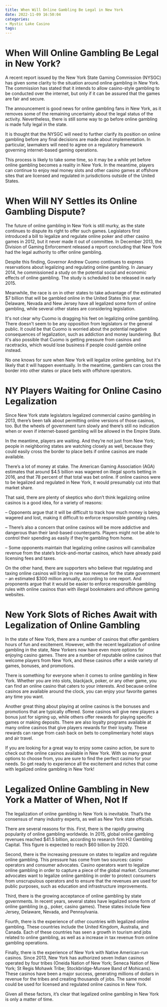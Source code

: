 ```yaml
---
title: When Will Online Gambling Be Legal in New York
date: 2022-11-09 16:50:04
categories:
- Mystic Lake Casino
tags:
---
```



#  When Will Online Gambling Be Legal in New York?

A recent report issued by the New York State Gaming Commission (NYSGC) has given some clarity to the situation around online gambling in New York. The commission has stated that it intends to allow casino-style gambling to be conducted over the internet, but only if it can be assured that the games are fair and secure.

The announcement is good news for online gambling fans in New York, as it removes some of the remaining uncertainty about the legal status of the activity. Nevertheless, there is still some way to go before online gambling is made fully legal in the state.

It is thought that the NYSGC will need to further clarify its position on online gambling before any final decisions are made about implementation. In particular, lawmakers will need to agree on a regulatory framework governing internet-based gaming operations.

This process is likely to take some time, so it may be a while yet before online gambling becomes a reality in New York. In the meantime, players can continue to enjoy real money slots and other casino games at offshore sites that are licensed and regulated in jurisdictions outside of the United States.

#  When Will NY Settles its Online Gambling Dispute?

The future of online gambling in New York is still murky, as the state continues to dispute its right to offer such games. Legislators first introduced a bill to legalize and regulate online poker and other casino games in 2012, but it never made it out of committee. In December 2013, the Division of Gaming Enforcement released a report concluding that New York had the legal authority to offer online gambling.

Despite this finding, Governor Andrew Cuomo continues to express reservations about legalizing and regulating online gambling. In January 2014, he commissioned a study on the potential social and economic effects of online gambling. The study is scheduled to be released in early 2015.

Meanwhile, the race is on in other states to take advantage of the estimated $7 billion that will be gambled online in the United States this year. Delaware, Nevada and New Jersey have all legalized some form of online gambling, while several other states are considering legislation.

It's not clear why Cuomo is dragging his feet on legalizing online gambling. There doesn't seem to be any opposition from legislators or the general public. It could be that Cuomo is worried about the potential negative consequences of legalization, such as addiction and money laundering. But it's also possible that Cuomo is getting pressure from casinos and racetracks, which would lose business if people could gamble online instead.

No one knows for sure when New York will legalize online gambling, but it's likely that it will happen eventually. In the meantime, gamblers can cross the border into other states or place bets with offshore operators.

#  NY Players Waiting for Online Casino Legalization

Since New York state legislators legalized commercial casino gambling in 2013, there’s been talk about permitting online versions of those casinos, too. But the wheels of government turn slowly and there’s still no indication when or even if internet-based gambling will be allowed in the Empire State.

In the meantime, players are waiting. And they’re not just from New York; people in neighboring states are watching closely as well, because they could easily cross the border to place bets if online casinos are made available.

There’s a lot of money at stake. The American Gaming Association (AGA) estimates that around $4.5 billion was wagered on illegal sports betting in 2016, and that 78 percent of that total was bet online. If online casinos were to be legalized and regulated in New York, it would presumably cut into that market share.

That said, there are plenty of skeptics who don’t think legalizing online casinos is a good idea, for a variety of reasons:

– Opponents argue that it will be difficult to track how much money is being wagered and lost, making it difficult to enforce responsible gambling rules.

– There’s also a concern that online casinos will be more addictive and dangerous than their land-based counterparts. Players might not be able to control their spending as easily if they’re gambling from home.

– Some opponents maintain that legalizing online casinos will cannibalize revenue from the state’s brick-and-mortar casinos, which have already paid licensing fees and taxes.

On the other hand, there are supporters who believe that regulating and taxing online casinos will bring in new tax revenue for the state government – an estimated $300 million annually, according to one report. And proponents argue that it would be easier to enforce responsible gambling rules with online casinos than with illegal bookmakers and offshore gaming websites.

#  New York Slots of Riches Await with Legalization of Online Gambling

In the state of New York, there are a number of casinos that offer gamblers hours of fun and excitement. However, with the recent legalization of online gambling in the state, New Yorkers now have even more options for enjoying casino games. There are a number of reputable online casinos that welcome players from New York, and these casinos offer a wide variety of games, bonuses, and promotions.

There is something for everyone when it comes to online gambling in New York. Whether you are into slots, blackjack, poker, or any other game, you can find an online casino that caters to your interests. And because online casinos are available around the clock, you can enjoy your favorite games any time you want.

Another great thing about playing at online casinos is the bonuses and promotions that are typically offered. Some casinos will give new players a bonus just for signing up, while others offer rewards for playing specific games or making deposits. There are also loyalty programs available at many online casinos that give players rewards for their loyalty. These rewards can range from cash back on bets to complimentary hotel stays and air travel.

If you are looking for a great way to enjoy some casino action, be sure to check out the online casinos available in New York. With so many great options to choose from, you are sure to find the perfect casino for your needs. So get ready to experience all the excitement and riches that come with legalized online gambling in New York!

#  Legalized Online Gambling in New York a Matter of When, Not If

The legalization of online gambling in New York is inevitable. That’s the consensus of many industry experts, as well as New York state officials.

There are several reasons for this. First, there is the rapidly growing popularity of online gambling worldwide. In 2015, global online gambling revenues reached $41.5 billion, according to research firm H2 Gambling Capital. This figure is expected to reach $60 billion by 2020.

Second, there is the increasing pressure on states to legalize and regulate online gambling. This pressure has come from two sources: casino operators and consumer advocates. Casino operators want to legalize online gambling in order to capture a piece of the global market. Consumer advocates want to legalize online gambling in order to protect consumers from unscrupulous operators and to ensure that the revenues are used for public purposes, such as education and infrastructure improvements.

Third, there is the growing acceptance of online gambling by state governments. In recent years, several states have legalized some form of online gambling (e.g., poker, casino games). These states include New Jersey, Delaware, Nevada, and Pennsylvania.

Fourth, there is the experience of other countries with legalized online gambling. These countries include the United Kingdom, Australia, and Canada. Each of these countries has seen a growth in tourism and jobs related to online gambling, as well as a increase in tax revenue from online gambling operations.

Finally, there is the experience of New York with Native American-run casinos. Since 2013, New York has authorized seven Indian casinos operated by four tribes (Oneida Nation of New York; Seneca Nation of New York; St Regis Mohawk Tribe; Stockbridge-Munsee Band of Mohicans). These casinos have been a major success, generating millions of dollars in revenue for the tribes and creating thousands of jobs. The same model could be used for licensed and regulated online casinos in New York.

Given all these factors, it’s clear that legalized online gambling in New York is only a matter of time.